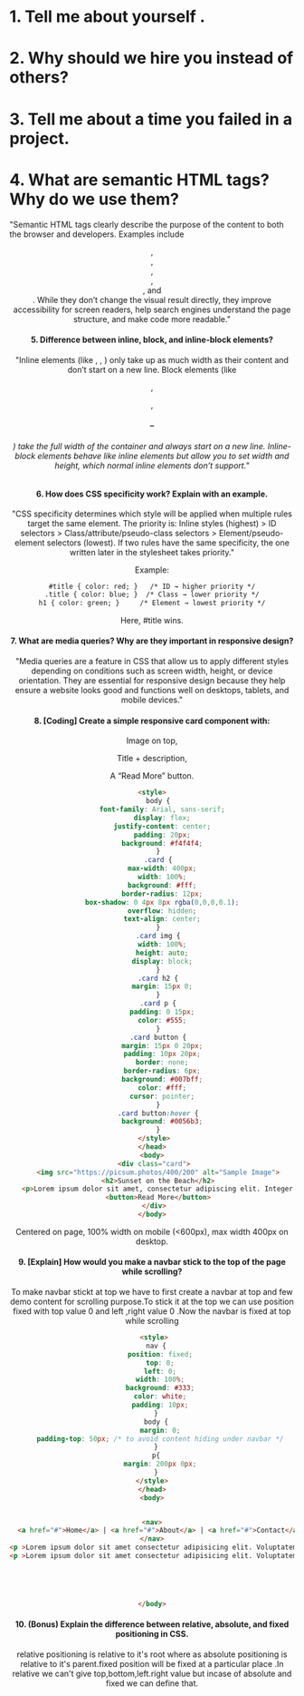 # 1. Tell me about yourself .


# 2. Why should we hire you instead of others?


# 3. Tell me about a time you failed in a project.


# 4. What are semantic HTML tags? Why do we use them?
"Semantic HTML tags clearly describe the purpose of the content to both the browser and developers. Examples include <header>, <footer>, <main>, <section>, <article>, and <nav>. While they don’t change the visual result directly, they improve accessibility for screen readers, help search engines understand the page structure, and make code more readable."

# 5. Difference between inline, block, and inline-block elements?
"Inline elements (like <span>, <a>, <img>) only take up as much width as their content and don’t start on a new line. Block elements (like <div>, <p>, <h1>–<h6>) take the full width of the container and always start on a new line. Inline-block elements behave like inline elements but allow you to set width and height, which normal inline elements don’t support."

# 6. How does CSS specificity work? Explain with an example.
"CSS specificity determines which style will be applied when multiple rules target the same element. The priority is: Inline styles (highest) > ID selectors > Class/attribute/pseudo-class selectors > Element/pseudo-element selectors (lowest). If two rules have the same specificity, the one written later in the stylesheet takes priority."

Example:
```html
#title { color: red; }   /* ID → higher priority */
.title { color: blue; }  /* Class → lower priority */
h1 { color: green; }     /* Element → lowest priority */

```
Here, #title wins.

# 7. What are media queries? Why are they important in responsive design?
"Media queries are a feature in CSS that allow us to apply different styles depending on conditions such as screen width, height, or device orientation. They are essential for responsive design because they help ensure a website looks good and functions well on desktops, tablets, and mobile devices."

# 8. [Coding] Create a simple responsive card component with:

Image on top,

Title + description,

A “Read More” button.
 ```html
 <style>
    body {
      font-family: Arial, sans-serif;
      display: flex;
      justify-content: center;
      padding: 20px;
      background: #f4f4f4;
    }
    .card {
      max-width: 400px;
      width: 100%;
      background: #fff;
      border-radius: 12px;
      box-shadow: 0 4px 8px rgba(0,0,0,0.1);
      overflow: hidden;
      text-align: center;
    }
    .card img {
      width: 100%;
      height: auto;
      display: block;
    }
    .card h2 {
      margin: 15px 0;
    }
    .card p {
      padding: 0 15px;
      color: #555;
    }
    .card button {
      margin: 15px 0 20px;
      padding: 10px 20px;
      border: none;
      border-radius: 6px;
      background: #007bff;
      color: #fff;
      cursor: pointer;
    }
    .card button:hover {
      background: #0056b3;
    }
  </style>
</head>
<body>
  <div class="card">
    <img src="https://picsum.photos/400/200" alt="Sample Image">
    <h2>Sunset on the Beach</h2>
    <p>Lorem ipsum dolor sit amet, consectetur adipiscing elit. Integer vel elit at dui condimentum tempus.</p>
    <button>Read More</button>
  </div>
</body>
 ```

Centered on page, 100% width on mobile (<600px), max width 400px on desktop.
# 9. [Explain] How would you make a navbar stick to the top of the page while scrolling?
To make navbar stickt at top we have to first create a navbar at top and few demo content for scrolling purpose.To stick it at the top we can use position fixed with top value 0 and left ,right value 0 .Now the navbar is fixed at top while scrolling
``` html
 <style>
  nav {
    position: fixed;
    top: 0;
    left: 0;
    width: 100%;
    background: #333;
    color: white;
    padding: 10px;
  }
  body {
    margin: 0;
    padding-top: 50px; /* to avoid content hiding under navbar */
  }
  p{
    margin: 200px 0px;
  }
</style>
</head>
<body>


<nav>
  <a href="#">Home</a> | <a href="#">About</a> | <a href="#">Contact</a>
</nav>
<p >Lorem ipsum dolor sit amet consectetur adipisicing elit. Voluptatem velit iusto in non officia fuga omnis, eveniet reiciendis, quisquam sed libero sequi vitae illum, nam totam doloremque sit! Consequuntur repudiandae quae, quis nesciunt sit laboriosam iure minima maiores voluptatem animi fuga sapiente recusandae dicta. Ratione, iusto, fuga officia ab impedit voluptatum, ipsam amet consequuntur sunt suscipit quaerat expedita perspiciatis quasi qui quibusdam natus. Tenetur, a ratione quisquam unde rerum praesentium voluptates recusandae molestias possimus fuga suscipit deleniti labore similique. Fugit quod vitae, tempore voluptatum nostrum, officia harum alias distinctio perspiciatis commodi quos cumque a aut, sed reprehenderit ratione eligendi hic doloremque eius? Quidem similique ipsa ad odio commodi, totam pariatur! Quis sint perferendis dolor laborum nulla consequuntur illo aperiam praesentium adipisci nobis soluta eum aspernatur, dicta deleniti quasi ducimus nihil veniam error nam assumenda, consectetur atque et voluptates expedita! Illum possimus autem dignissimos aspernatur aliquid. Alias velit eos dignissimos non natus molestias, obcaecati eius inventore, accusamus ipsum maxime blanditiis, assumenda consequuntur dicta iusto error. Magni iste, praesentium suscipit facere dolore repudiandae deleniti atque sequi architecto, officiis reprehenderit est dignissimos, ipsa provident tempora molestias sapiente eligendi minima animi necessitatibus! Distinctio unde facilis provident ipsum. Illo, corrupti doloremque dolores asperiores impedit ducimus.</p>
<p >Lorem ipsum dolor sit amet consectetur adipisicing elit. Voluptatem velit iusto in non officia fuga omnis, eveniet reiciendis, quisquam sed libero sequi vitae illum, nam totam doloremque sit! Consequuntur repudiandae quae, quis nesciunt sit laboriosam iure minima maiores voluptatem animi fuga sapiente recusandae dicta. Ratione, iusto, fuga officia ab impedit voluptatum, ipsam amet consequuntur sunt suscipit quaerat expedita perspiciatis quasi qui quibusdam natus. Tenetur, a ratione quisquam unde rerum praesentium voluptates recusandae molestias possimus fuga suscipit deleniti labore similique. Fugit quod vitae, tempore voluptatum nostrum, officia harum alias distinctio perspiciatis commodi quos cumque a aut, sed reprehenderit ratione eligendi hic doloremque eius? Quidem similique ipsa ad odio commodi, totam pariatur! Quis sint perferendis dolor laborum nulla consequuntur illo aperiam praesentium adipisci nobis soluta eum aspernatur, dicta deleniti quasi ducimus nihil veniam error nam assumenda, consectetur atque et voluptates expedita! Illum possimus autem dignissimos aspernatur aliquid. Alias velit eos dignissimos non natus molestias, obcaecati eius inventore, accusamus ipsum maxime blanditiis, assumenda consequuntur dicta iusto error. Magni iste, praesentium suscipit facere dolore repudiandae deleniti atque sequi architecto, officiis reprehenderit est dignissimos, ipsa provident tempora molestias sapiente eligendi minima animi necessitatibus! Distinctio unde facilis provident ipsum. Illo, corrupti doloremque dolores asperiores impedit ducimus.</p>





</body>
```
# 10. (Bonus) Explain the difference between relative, absolute, and fixed positioning in CSS.
relative positioning is relative to it's root where as absolute positioning is relative to it's parent.fixed position will be fixed at a particular place .In relative we can't give top,bottom,left.right value but incase of absolute and fixed we can define that.